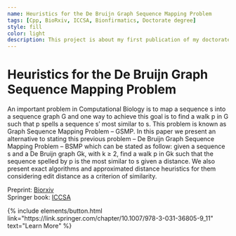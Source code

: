 ```yaml
---
name: Heuristics for the De Bruijn Graph Sequence Mapping Problem
tags: [Cpp, BioRxiv, ICCSA, Bionfirmatics, Doctorate degree]
style: fill
color: light
description: This project is about my first publication of my doctorate degree.
---
```


# Heuristics for the De Bruijn Graph Sequence Mapping Problem

An important problem in Computational Biology is to map a sequence s into a sequence graph G and one way to achieve this goal is to find a walk p in G such that p spells a sequence s′ most similar to s. This problem is known as Graph Sequence Mapping Problem – GSMP. In this paper we present an alternative to stating this previous problem – De Bruijn Graph Sequence Mapping Problem – BSMP which can be stated as follow: given a sequence s and a De Bruijn graph Gk, with k ≥ 2, find a walk p in Gk such that the sequence spelled by p is the most similar to s given a distance. We also present exact algorithms and approximated distance heuristics for them considering edit distance as a criterion of similarity.

Preprint: [Biorxiv](https://www.biorxiv.org/content/10.1101/2023.02.05.527069v3) <br />
Springer book: [ICCSA](https://link.springer.com/chapter/10.1007/978-3-031-36805-9_11)

<p class="text-center">
{% include elements/button.html link="https://link.springer.com/chapter/10.1007/978-3-031-36805-9_11" text="Learn More" %}
</p>
